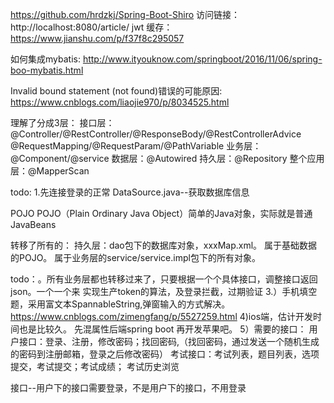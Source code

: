 https://github.com/hrdzkj/Spring-Boot-Shiro
访问链接：http://localhost:8080/article/
jwt 缓存：https://www.jianshu.com/p/f37f8c295057

如何集成mybatis:
http://www.ityouknow.com/springboot/2016/11/06/spring-boo-mybatis.html

Invalid bound statement (not found)错误的可能原因:
https://www.cnblogs.com/liaojie970/p/8034525.html

理解了分成3层：
接口层：@Controller/@RestController/@ResponseBody/@RestControllerAdvice  @RequestMapping/@RequestParam/@PathVariable
业务层：@Component/@service
数据层：@Autowired
持久层：@Repository
整个应用层：@MapperScan


todo:
1.先连接登录的正常
DataSource.java--获取数据库信息

POJO POJO（Plain Ordinary Java Object）简单的Java对象，实际就是普通JavaBeans


转移了所有的：
持久层：dao包下的数据库对象，xxxMap.xml。
属于基础数据的POJO。
属于业务层的service/service.impl包下的所有对象。

todo：。所有业务层都也转移过来了，只要根据一个个具体接口，调整接口返回json。一个一个来
实现生产token的算法，及登录拦截，过期验证
3.）手机填空题，采用富文本SpannableString,弹窗输入的方式解决。
https://www.cnblogs.com/zimengfang/p/5527259.html
4)ios端，估计开发时间也是比较久。 先混属性后端spring boot 再开发苹果吧。
5）需要的接口：
用户接口：登录、注册，修改密码；找回密码,（找回密码，通过发送一个随机生成的密码到注册邮箱，登录之后修改密码）
考试接口：考试列表，题目列表，选项提交，考试提交；考试成绩； 考试历史浏览

接口--用户下的接口需要登录，不是用户下的接口，不用登录



